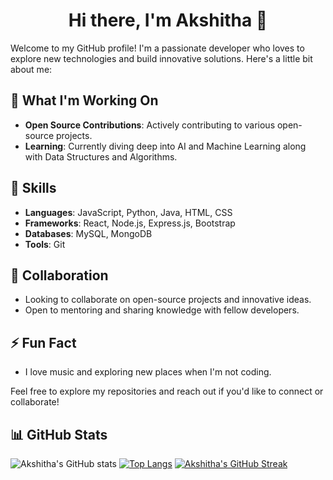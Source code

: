 <div align="center">
  
# Hi there, I'm Akshitha 👋

</div>

Welcome to my GitHub profile! I'm a passionate developer who loves to explore new technologies and build innovative solutions. Here's a little bit about me:

## 🚀 What I'm Working On
- **Open Source Contributions**: Actively contributing to various open-source projects.
- **Learning**: Currently diving deep into AI and Machine Learning along with Data Structures and Algorithms.

## 🌱 Skills
- **Languages**: JavaScript, Python, Java, HTML, CSS
- **Frameworks**: React, Node.js, Express.js, Bootstrap
- **Databases**: MySQL, MongoDB
- **Tools**: Git

## 👯 Collaboration
- Looking to collaborate on open-source projects and innovative ideas.
- Open to mentoring and sharing knowledge with fellow developers.

## ⚡ Fun Fact
- I love music and exploring new places when I'm not coding.

Feel free to explore my repositories and reach out if you'd like to connect or collaborate!

## 📊 GitHub Stats

![Akshitha's GitHub stats](https://github-readme-stats.vercel.app/api?username=Akshithanaverse&show_icons=true&theme=radical)
[![Top Langs](https://github-readme-stats.vercel.app/api/top-langs/?username=Akshithanaverse&layout=compact&theme=radical)](https://github.com/anuraghazra/github-readme-stats)
[![Akshitha's GitHub Streak](https://github-readme-streak-stats.herokuapp.com/?user=Akshithanaverse&theme=radical)](https://git.io/streak-stats)




